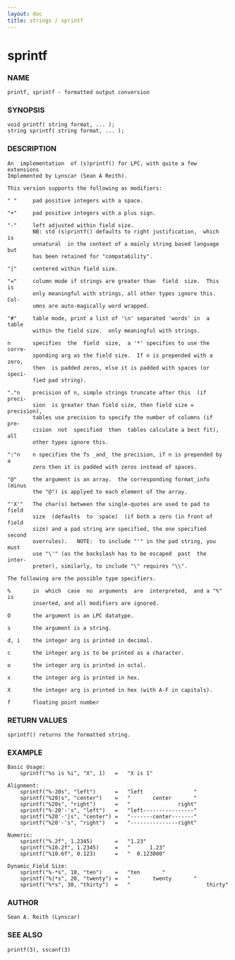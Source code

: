 ```yaml
---
layout: doc
title: strings / sprintf
---
```

# sprintf

### NAME

    printf, sprintf - formatted output conversion

### SYNOPSIS

    void printf( string format, ... );
    string sprintf( string format, ... );

### DESCRIPTION

    An  implementation  of (s)printf() for LPC, with quite a few extensions
    Implemented by Lynscar (Sean A Reith).

    This version supports the following as modifiers:

    " "     pad positive integers with a space.

    "+"     pad positive integers with a plus sign.

    "-"     left adjusted within field size.
            NB: std (s)printf() defaults to right justification,  which  is
            unnatural  in the context of a mainly string based language but
            has been retained for "compatability".

    "|"     centered within field size.

    "="     column mode if strings are greater than  field  size.  This  is
            only meaningful with strings, all other types ignore this. Col‐
            umns are auto-magically word wrapped.

    "#"     table mode, print a list of '\n' separated 'words' in  a  table
            within the field size.  only meaningful with strings.

    n       specifies  the  field  size,  a '*' specifies to use the corre‐
            sponding arg as the field size.  If n is prepended with a zero,
            then  is padded zeros, else it is padded with spaces (or speci‐
            fied pad string).

    "."n    precision of n, simple strings truncate after this  (if  preci‐
            sion  is greater than field size, then field size = precision),
            tables use precision to specify the number of columns (if  pre‐
            cision  not  specified  then  tables calculate a best fit), all
            other types ignore this.

    ":"n    n specifies the fs _and_ the precision, if n is prepended by  a
            zero then it is padded with zeros instead of spaces.

    "@"     the argument is an array.  the corresponding format_info (minus
            the "@") is applyed to each element of the array.

    "'X'"   The char(s) between the single-quotes are used to pad to  field
            size  (defaults  to  space)  (if both a zero (in front of field
            size) and a pad string are specified, the one specified  second
            overrules).   NOTE:  to include "'" in the pad string, you must
            use "\'" (as the backslash has to be escaped  past  the  inter‐
            preter), similarly, to include "\" requires "\\".

    The following are the possible type specifiers.

    %       in  which  case  no  arguments  are  interpreted,  and a "%" is
            inserted, and all modifiers are ignored.

    O       the argument is an LPC datatype.

    s       the argument is a string.

    d, i    the integer arg is printed in decimal.

    c       the integer arg is to be printed as a character.

    o       the integer arg is printed in octal.

    x       the integer arg is printed in hex.

    X       the integer arg is printed in hex (with A-F in capitals).

    f       floating point number

### RETURN VALUES

    sprintf() returns the formatted string.

### EXAMPLE

    Basic Usage:
        sprintf("%s is %i", "X", 1)   =   "X is 1"

    Alignment:
        sprintf("%-20s", "left")      =   "left                "
        sprintf("%20|s", "center")    =   "       center       "
        sprintf("%20s", "right")      =   "               right"
        sprintf("%-20'-'s", "left")   =   "left----------------"
        sprintf("%20'-'|s", "center") =   "-------center-------"
        sprintf("%20'-'s", "right")   =   "---------------right"

    Numeric:
        sprintf("%.2f", 1.2345)       =   "1.23"
        sprintf("%10.2f", 1.2345)     =   "      1.23"
        sprintf("%10.6f", 0.123)      =   "  0.123000"

    Dynamic Field Size:
        sprintf("%-*s", 10, "ten")    =   "ten       "
        sprintf("%|*s", 20, "twenty") =   "       twenty       "
        sprintf("%*s", 30, "thirty")  =   "                        thirty"

### AUTHOR

    Sean A. Reith (Lynscar)

### SEE ALSO

    printf(3), sscanf(3)

